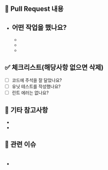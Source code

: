 ## 📌 Pull Request 내용

- 어떤 작업을 했나요?
  - 
  - 
  - 
  - 

## ✅ 체크리스트(해당사항 없으면 삭제)

- [ ] 코드에 주석을 잘 달았나요?
- [ ] 유닛 테스트를 작성했나요?
- [ ] 린트 에러는 없나요? 

## 📝 기타 참고사항
-
-

## 🔗 관련 이슈

- #
